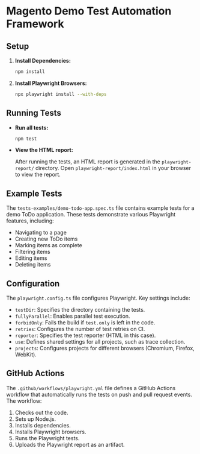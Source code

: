 
# Magento Demo Test Automation Framework

## Setup

1.  **Install Dependencies:**

    ```bash
    npm install
    ```

2.  **Install Playwright Browsers:**

    ```bash
    npx playwright install --with-deps
    ```

## Running Tests

*   **Run all tests:**

    ```bash
    npm test
    ```

*   **View the HTML report:**

    After running the tests, an HTML report is generated in the `playwright-report/` directory. Open `playwright-report/index.html` in your browser to view the report.

## Example Tests

The `tests-examples/demo-todo-app.spec.ts` file contains example tests for a demo ToDo application. These tests demonstrate various Playwright features, including:

*   Navigating to a page
*   Creating new ToDo items
*   Marking items as complete
*   Filtering items
*   Editing items
*   Deleting items

## Configuration

The `playwright.config.ts` file configures Playwright. Key settings include:

*   `testDir`: Specifies the directory containing the tests.
*   `fullyParallel`: Enables parallel test execution.
*   `forbidOnly`:  Fails the build if `test.only` is left in the code.
*   `retries`: Configures the number of test retries on CI.
*   `reporter`: Specifies the test reporter (HTML in this case).
*   `use`: Defines shared settings for all projects, such as trace collection.
*   `projects`: Configures projects for different browsers (Chromium, Firefox, WebKit).

## GitHub Actions

The `.github/workflows/playwright.yml` file defines a GitHub Actions workflow that automatically runs the tests on push and pull request events. The workflow:

1.  Checks out the code.
2.  Sets up Node.js.
3.  Installs dependencies.
4.  Installs Playwright browsers.
5.  Runs the Playwright tests.
6.  Uploads the Playwright report as an artifact.